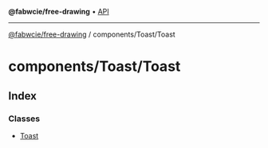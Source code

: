 **@fabwcie/free-drawing** • [API](../../../README.md)

***

[@fabwcie/free-drawing](../../../README.md) / components/Toast/Toast

# components/Toast/Toast

## Index

### Classes

- [Toast](classes/Toast.md)
